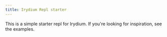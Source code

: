 ```yaml
---
title: Irydium Repl starter
---
```


This is a simple starter repl for Irydium.
If you're looking for inspiration, see the examples.
